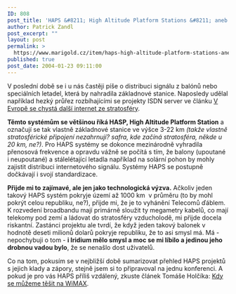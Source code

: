 ```yaml
---
ID: 808
post_title: 'HAPS &#8211; High Altitude Platform Stations &#8211; aneb internet ze vzduchu'
author: Patrick Zandl
post_excerpt: ""
layout: post
permalink: >
  https://www.marigold.cz/item/haps-high-altitude-platform-stations-aneb-internet-ze-vzduchu
published: true
post_date: 2004-01-23 09:11:00
---
```

<P>V poslední době se i u nás častěji píše o distribuci signálu z balónů nebo speciálních letadel, která by nahradila základnové stanice. Naposledy udělal například hezký průřez rozbíhajícími se projekty ISDN server ve článku <A href="http://www.isdn.cz/clanek.php?cid=5481" target=_blank>V Evropě se chystá další internet ze stratosféry</A>.</P>
<P><STRONG>Těmto systémům se většinou říká HASP, High Altitude Platform Station</STRONG> a označují se tak vlastně základnové stanice ve výšce 3-22 km <EM>(takže vlastně stratosférické připojení nezahrnují? safra, kde začíná stratosféra, někde u 20 km, ne?)</EM>. Pro HAPS systémy se dokonce mezinárodně vyhradila přenosová frekvence a opravdu vážně se počítá s tím, že balony (upoutané i neupoutané) a stálelétající letadla například na solární pohon by mohly zajistit distribuci internetového signálu. Systémy HAPS se postupně dočkávají i svojí standardizace. </P>
<P><STRONG>Přijde mi to zajímavé, ale jen jako technologická výzva.</STRONG> Ačkoliv jeden takový HAPS systém pokryje území až 1000 km&#160; v průměru (to by mohl pokrýt celou republiku, ne?), přijde mi, že je to vyhánění Telecomů ďáblem. K rozvedení broadbandu mají primárně sloužit ty megametry kabelů, co mají telekomy pod zemí a ládovat do stratosféry vzducholodě, mi přijde docela riskantní. Zastánci projektu ale tvrdí, že když jeden takový balonek v hodnotě deseti milionů dolarů pokryje republiku, že to asi smysl má. Má - nepochybuji o tom - <STRONG>i Iridium mělo smysl a moc se mi líbilo a jedinou jeho drobnou vadou bylo</STRONG>, že se nenašlo dost uživatelů. </P>
<P>Co na tom, pokusím se v nejbližší době sumarizovat přehled HAPS projektů s jejich klady a zápory, stejně jsem si to připravoval na jednu konferenci. A pokud je pro vás HAPS příliš vzdálený, zkuste článek Tomáše Holčíka: <A href="http://www.zive.cz/h/Uzivatel/AR.asp?ARI=114559" target=_blank>Kdy se můžeme těšit na WiMAX</A>.</P>